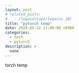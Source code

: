 ```yaml
---
layout: post
# related_posts:
#   - /legasovtape/legasov_1B/
title: "pytorch temp"
date: 2024-05-22 11:00:00 +0900
categories: 
  - tech
  - pytorch
description: >
  none
---
```


torch temp